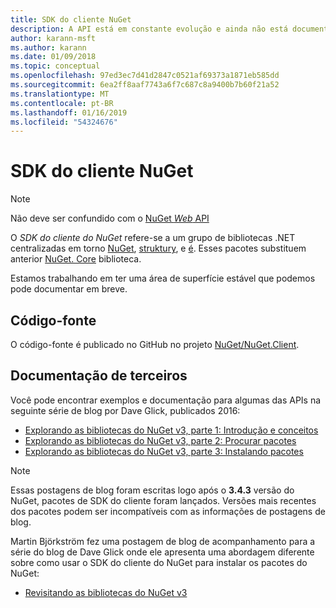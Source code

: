 ```yaml
---
title: SDK do cliente NuGet
description: A API está em constante evolução e ainda não está documentado, mas os exemplos estão disponíveis no blog de Dave Glick.
author: karann-msft
ms.author: karann
ms.date: 01/09/2018
ms.topic: conceptual
ms.openlocfilehash: 97ed3ec7d41d2847c0521af69373a1871eb585dd
ms.sourcegitcommit: 6ea2ff8aaf7743a6f7c687c8a9400b7b60f21a52
ms.translationtype: MT
ms.contentlocale: pt-BR
ms.lasthandoff: 01/16/2019
ms.locfileid: "54324676"
---
```

# <a name="nuget-client-sdk"></a>SDK do cliente NuGet

> [!Note]
> Não deve ser confundido com o [NuGet *Web* API](https://docs.microsoft.com/en-us/nuget/api/overview)

O *SDK do cliente do NuGet* refere-se a um grupo de bibliotecas .NET centralizadas em torno [NuGet](https://www.nuget.org/packages/NuGet.Client), [struktury](https://www.nuget.org/packages/NuGet.Packaging), e [é](https://www.nuget.org/packages/NuGet.Protocol). Esses pacotes substituem anterior [NuGet. Core](https://www.nuget.org/packages/NuGet.Core/) biblioteca.

Estamos trabalhando em ter uma área de superfície estável que podemos pode documentar em breve.

## <a name="source-code"></a>Código-fonte

O código-fonte é publicado no GitHub no projeto [NuGet/NuGet.Client](https://github.com/NuGet/NuGet.Client).

## <a name="third-party-documentation"></a>Documentação de terceiros

Você pode encontrar exemplos e documentação para algumas das APIs na seguinte série de blog por Dave Glick, publicados 2016:

- [Explorando as bibliotecas do NuGet v3, parte 1: Introdução e conceitos](http://daveaglick.com/posts/exploring-the-nuget-v3-libraries-part-1)
- [Explorando as bibliotecas do NuGet v3, parte 2: Procurar pacotes](http://daveaglick.com/posts/exploring-the-nuget-v3-libraries-part-2)
- [Explorando as bibliotecas do NuGet v3, parte 3: Instalando pacotes](http://daveaglick.com/posts/exploring-the-nuget-v3-libraries-part-3)

> [!Note]
> Essas postagens de blog foram escritas logo após o **3.4.3** versão do NuGet, pacotes de SDK do cliente foram lançados.
> Versões mais recentes dos pacotes podem ser incompatíveis com as informações de postagens de blog.

Martin Björkström fez uma postagem de blog de acompanhamento para a série do blog de Dave Glick onde ele apresenta uma abordagem diferente sobre como usar o SDK do cliente do NuGet para instalar os pacotes do NuGet:

- [Revisitando as bibliotecas do NuGet v3](https://martinbjorkstrom.com/posts/2018-09-19-revisiting-nuget-client-libraries)
